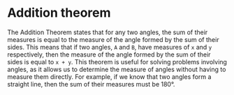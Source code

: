 # Addition theorem

The Addition Theorem states that for any two angles, the sum of their measures is equal to the measure of the angle formed by the sum of their sides. This means that if two angles, `A` and `B`, have measures of `x` and `y` respectively, then the measure of the angle formed by the sum of their sides is equal to `x + y`. This theorem is useful for solving problems involving angles, as it allows us to determine the measure of angles without having to measure them directly. For example, if we know that two angles form a straight line, then the sum of their measures must be 180°.
